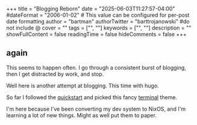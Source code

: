 +++
title = "Blogging Reborn"
date = "2025-06-03T11:27:57-04:00"
#dateFormat = "2006-01-02" # This value can be configured for per-post date formatting
author = "bartman"
authorTwitter = "barttrojanowski" #do not include @
cover = ""
tags = ["", ""]
keywords = ["", ""]
description = ""
showFullContent = false
readingTime = false
hideComments = false
+++

## again

This seems to happen often.  I go through a consistent burst of blogging, then I get
distracted by work, and stop.

Well here is another attempt at blogging.  This time with hugo.

<!--more-->

So far I followed the [quickstart](https://gohugo.io/getting-started/quick-start/)
and picked this fancy [terminal](https://github.com/panr/hugo-theme-terminal) theme.

I'm here because I've been converting my dev system to NixOS, and I'm learning a lot
of new things.  Might as well put them to paper.

